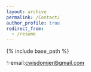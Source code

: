 ```yaml
---
layout: archive
permalink: /Contact/
author_profile: true
redirect_from: 
  - /resume
---
```


{% include base_path %}

✨email:cwisdomjer@gmail.com
